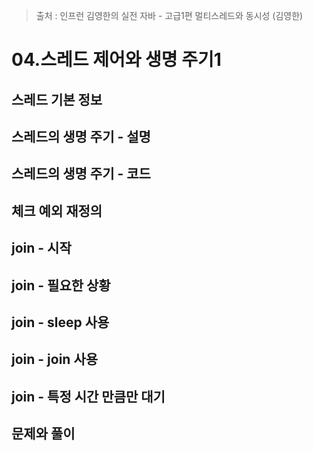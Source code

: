 > 출처 : 인프런 김영한의 실전 자바 - 고급1편 멀티스레드와 동시성 (김영한)

# 04.스레드 제어와 생명 주기1
## 스레드 기본 정보

## 스레드의 생명 주기 - 설명

## 스레드의 생명 주기 - 코드

## 체크 예외 재정의

## join - 시작

## join - 필요한 상황

## join - sleep 사용

## join - join 사용

## join - 특정 시간 만큼만 대기

## 문제와 풀이
